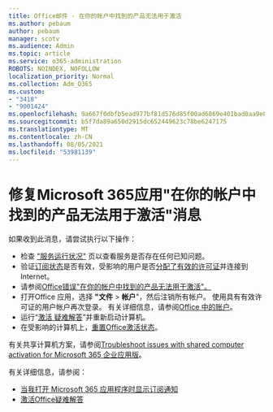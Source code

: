 ```yaml
---
title: Office邮件 - 在你的帐户中找到的产品无法用于激活
ms.author: pebaum
author: pebaum
manager: scotv
ms.audience: Admin
ms.topic: article
ms.service: o365-administration
ROBOTS: NOINDEX, NOFOLLOW
localization_priority: Normal
ms.collection: Adm_O365
ms.custom:
- "3418"
- "9001424"
ms.openlocfilehash: 9a667f0dbfb5ead977bf81d576d85f00ad6869e401bad0aa9e833e7fb75b78e3
ms.sourcegitcommit: b5f7da89a650d2915dc652449623c78be6247175
ms.translationtype: MT
ms.contentlocale: zh-CN
ms.lasthandoff: 08/05/2021
ms.locfileid: "53981139"
---
```

# <a name="fixing-the-microsoft-365-apps-the-products-we-found-in-your-account-cant-be-used-to-activate-message"></a>修复Microsoft 365应用"在你的帐户中找到的产品无法用于激活"消息

如果收到此消息，请尝试执行以下操作：

- 检查 ["服务运行状况"](https://docs.microsoft.com/office365/enterprise/view-service-health) 页以查看服务是否存在任何已知问题。
- 验证[订阅状态](https://support.office.com/article/0d23d3c0-c19c-4b2f-9845-5344fedc4380#bkmk_checksubscription)是否有效，受影响的用户是否[分配了有效的许可证](https://support.office.com/article/997596B5-4173-4627-B915-36ABAC6786DC)并连接到 Internet。 
- 请参阅[Office错误"在你的帐户中找到的产品无法用于激活"。](https://support.office.com/article/c9f9a0b3-5aae-4131-8077-21e6a59f141e)
- 打开Office 应用，选择 **"文件**  >  **帐户**"，然后注销所有帐户。 使用具有有效许可证的用户帐户再次登录。 有关详细信息，请参阅[Office 中的账户](https://support.office.com/article/628ea040-f265-49de-b986-be09c3ebf8a9)。
- 运行“[激活 疑难解答](https://aka.ms/SARA-OfficeActivation-Alchemy)”并重新启动计算机。
- 在受影响的计算机上，[重置Office激活状态](https://docs.microsoft.com/office365/troubleshoot/activation/reset-office-365-proplus-activation-state)。

有关共享计算机方案，请参阅[Troubleshoot issues with shared computer activation for Microsoft 365 企业应用版](https://docs.microsoft.com/deployoffice/troubleshoot-shared-computer-activation)。

有关详细信息，请参阅： 
- [当我打开 Microsoft 365 应用程序时显示订阅通知](https://support.office.com/article/4cabe32c-f594-4c0e-9191-3d3ade10cceb)
- [激活Office疑难解答](https://support.office.com/article/0d23d3c0-c19c-4b2f-9845-5344fedc4380)